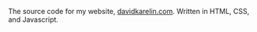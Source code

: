 The source code for my website, [davidkarelin.com](davidkarelin.com). Written in HTML, CSS, and Javascript. 